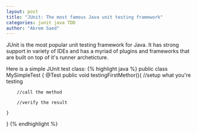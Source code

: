 ```yaml
---
layout: post
title: "JUnit: The most famous Java unit testing framework"
categories: junit java TDD
author: "Akrem Saed"
---
```


JUnit is the most popular unit testing framework for Java. It has strong support in variety of IDEs 
and has a myriad of plugins and frameworks that are built on top of it's runner archeticture. 

Here is a simple JUnit test class:
{% highlight java %}
public class MySimpleTest { 
	@Test
	public void testingFirstMethor(){
		//setup what you're testing

		//call the method

		//verify the result

	}
}
{% endhighlight %}